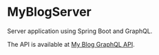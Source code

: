 # MyBlogServer

Server application using Spring Boot and GraphQL.

The API is available at [My Blog GraphQL API](https://lvrnjak-blog-server.herokuapp.com/graphql).
